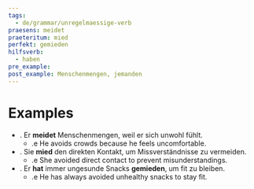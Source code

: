 ```yaml
---
tags:
  - de/grammar/unregelmaessige-verb
praesens: meidet
praeteritum: mied
perfekt: gemieden
hilfsverb:
  - haben
pre_example: 
post_example: Menschenmengen, jemanden
---
```


# Examples
- . Er **meidet** Menschenmengen, weil er sich unwohl fühlt.
	- .e He avoids crowds because he feels uncomfortable.
- . Sie **mied** den direkten Kontakt, um Missverständnisse zu vermeiden.
	- .e She avoided direct contact to prevent misunderstandings.
- . Er **hat** immer ungesunde Snacks **gemieden**, um fit zu bleiben.
	- .e He has always avoided unhealthy snacks to stay fit.
